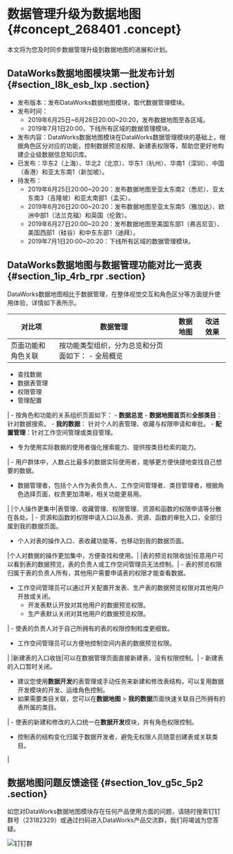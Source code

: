 # 数据管理升级为数据地图 {#concept_268401 .concept}

本文将为您及时同步数据管理升级到数据地图的进展和计划。

## DataWorks数据地图模块第一批发布计划 {#section_l8k_esb_lxp .section}

-   发布版本：发布DataWorks数据地图模块，取代数据管理模块。
-   发布时间：
    -   2019年6月25日~6月28日20:00~20:20，发布数据地图至各区域。
    -   2019年7月1日20:00，下线所有区域的数据管理模块。
-   发布内容：DataWorks数据地图模块在DataWorks数据管理模块的基础上，根据角色区分对应的功能，控制数据预览权限、新建表权限等，帮助您更好地构建企业级数据信息知识库。
-   已发布：华东2（上海）、华北2（北京）、华东1（杭州）、华南1（深圳）、中国（香港）和亚太东南1（新加坡）。
-   待发布：
    -   2019年6月25日20:00~20:20：发布数据地图至亚太东南2（悉尼）、亚太东南3（吉隆坡）和亚太南部1（孟买）。
    -   2019年6月26日20:00~20:20：发布数据地图至亚太东南5（雅加达）、欧洲中部1（法兰克福）和英国（伦敦）。
    -   2019年6月27日20:00~20:20：发布数据地图至美国东部1（弗吉尼亚）、美国西部1（硅谷）和中东东部1（迪拜）。
    -   2019年7月1日20:00~20:20：下线所有区域的数据管理模块。

## DataWorks数据地图与数据管理功能对比一览表 {#section_1ip_4rb_rpr .section}

DataWorks数据地图相比于数据管理，在整体视觉交互和角色区分等方面提升使用体验，详情如下表所示。

|对比项|数据管理|数据地图|改进效果|
|---|----|----|----|
|页面功能和角色关联|按功能类型组织，分为总览和分页面如下： -   全局概览
-   查找数据
-   数据表管理
-   权限管理
-   管理配置

 | -   按角色和功能的关系组织页面如下：
    -   **数据总览**
    -   **数据地图首页**和**全部类目**：针对数据搜索。
    -   **我的数据**： 针对个人的表管理、收藏与权限申请和审批。
    -   **配置管理**：针对工作空间管理或类目管理。
-   专为使用实际数据的使用者强化搜索能力、提供按类目检索的能力。

 | -   用户群体中，人数占比最多的数据实际使用者，能够更方便快捷地查找自己想要的数据。
-   数据管理者，包括个人作为表负责人、工作空间管理者、类目管理者，根据角色选择页面，权责更加清晰，相关功能更易用。

 |
|个人操作更集中|表管理、收藏管理、权限管理、资源和函数的权限申请等分散在各处。| -   资源和函数的权限申请入口以及表、资源、函数的审批入口，全部归属到我的数据页面。
-   个人对表的操作入口、表收藏功能等，也移动到我的数据页面。

 |个人对数据的操作更加集中，方便查找和使用。|
|表的预览权限收拢|任意用户可以看到表的数据预览，表的负责人或工作空间管理员无法控制。| -   表的预览权限归属于表的负责人所有，其他用户需要申请表的权限才能查看数据。
-   工作空间管理员可以通过开关配置开发表、生产表的数据预览权限对其他用户开放或关闭。
    -   开发表默认开放对其他用户的数据预览权限。
    -   生产表默认关闭对其他用户的数据预览权限。

 | -   使表的负责人对于自己所拥有的表的权限控制粒度更细致。
-   工作空间管理员可以方便地控制空间内表的数据预览权限。

 |
|新建表的入口收拢|可以在数据管理页面直接新建表，没有权限控制。| -   新建表的入口暂时关闭。
-   建议您使用**数据开发**的表管理或手动任务来新建和修改表结构，可以复用数据开发模块的开发、运维角色控制。
-   如果需要类目关联，您可以在**数据地图** \> **我的数据**页面快速关联自己所拥有的表所属的类目。

 | -   使表的新建和修改的入口统一在**数据开发**模块，并有角色权限控制。
-   控制表的结构变化归属于数据开发者，避免无权限人员随意创建表或关联类目。

 |

## 数据地图问题反馈途径 {#section_1ov_g5c_5p2 .section}

如您对DataWorks数据地图模块存在任何产品使用方面的问题，请随时搜索钉钉群号（23182329）或通过扫码进入DataWorks产品交流群，我们将竭诚为您答疑。

![钉钉群](http://static-aliyun-doc.oss-cn-hangzhou.aliyuncs.com/assets/img/221703/156598482247668_zh-CN.png)

